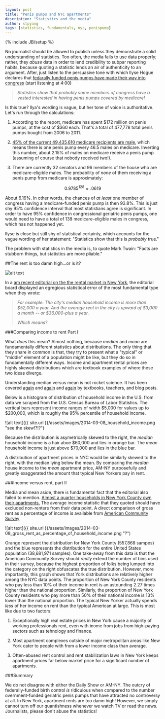 ```yaml
---
layout: post
title: "Penis pumps and NYC apartments"
description: "Statistics and the media"
author: stpyang
tags: [statistics, fundamentals, nyc, penispump]
---
```

{% include JB/setup %}

No journalist should be allowed to publish unless they demonstrate a
solid understanding of statistics.  Too often, the media fails to use
data properly; rather, they *abuse* data in order to lend credibility
to subpar reporting habits, because quoting a statistic lends an air
of authenticity to an argument.  After, just listen to the persuasive
tone with which Ilyse Hogue declares that 
[fedarally funded penis pumps have made their way into congress](http://www.thewrap.com/daily-show-exposes-172-million-federal-penis-pump-spending-video/)
(start listening at 4:00)

> *Statistics show that probably some members of congress have a vested
> interested in having penis pumps covered by medicare!*

Is this true?  Ilya's wording is vague, but her tone of voice is
authoritative.  Let's run through the calculations:

1. According to the report, medicare has spent $172 million on penis
pumps, at the cost of $360 each.  That's a total of 477,778 total
penis pumps bought from 2006 to 2011.

2. [45% of the current 49,435,610 medicare recipients are
male](http://kff.org/medicare/state-indicator/medicare-beneficiaries-by-gender/),
which means there is one penis pump every 46.5 males on medicare.
Inverting this number, about 2.15% of males on medicare receive a
penis pump (assuming of course that nobody received two!).

3. There are currently 32 senators and 96 members of the house who are
medicare-eligible males.  The probability of *none* of them receiving
a penis pump from medicare is approximately:

$$0.9785^{128} \approx .0619$$

About 6.19%.  In other words, the chances of *at least* one member of
congress having a medicare-funded penis pump is then 93.8%.  This is
just shy 95% confidence interval that most statistians agree is
significant.  In order to have 95% confidence in congressional
geriatric penis pumps, one would need to have a total of 138
medicare-eligible males in congress, which has not happened yet.

Ilyse is close but still shy of statistical certainty, which accounts
for the vague wording of her statement: "Statistics show that this is
*probably* true."

The problem with statistics in the media is, to quote Mark Twain:
"Facts are stubborn things, but statistics are more pliable."

##The rent is too damn high...or is it?

![alt text](http://upload.wikimedia.org/wikipedia/commons/thumb/b/b1/Jimmy_McMillan_Blue_2_2011_Shankbone.jpg/220px-Jimmy_McMillan_Blue_2_2011_Shankbone.jpg
 "jimmy mcmillan does not approve") 

In a [am recent editorial on the the rental market in New
York](http://www.amny.com/opinion/editorial/editorial-nyc-s-big-challenge-is-to-hold-costs-down-1.7296517),
the editorial board displayed an egregious statistical error of the
most fundamental type when they wrote:

>*For example: The city's median household income is more than $52,000
> a year. And the average rent in the city is upward of $3,000 a month
> -- or $36,000-plus a year.*
>
>*Which means?*

###Comparing income to rent Part I

What *does* this mean?  Almost nothing, because *median* and *mean* are
fundamentally different statistics about distributions.  The only
thing that they share in common is that, they try to present what a
"typical" or "middle" element of a population might be like, but they
do so in fundamentally different ways.  Income and apartment rental
prices are highly skewed distributions which are textbook examples of
where these two ideas diverge.

Understanding median versus mean is not rocket science.  It has been
covered
[again](http://www.thomasjstanley.com/blog-articles/48/Average_Rich_or_Median_Poor.html)
and
[again](http://www.payscale.com/compensation-today/2011/11/mean-vs-median)
and [again](http://www.diffen.com/difference/Mean_vs_Median) by
textbooks, teachers, and blog posts.

Below is a histogram of distribution of household income in the
U.S. from data we scraped from the U.S. Census Bureau of Labor
Statistics.  The vertical bars represent income ranges of width $5,000
for values up to $200,000, which is roughly the 95% percentile of
household income.

![alt text]({{ site.url }}/assets/images/2014-03-08_household_income.png "see the skew!?!?") 

Because the distribution is asymetrically skewed to the right, the *median* household income is a hair aboe
$60,000 and lies in orange bar.  The *mean* household income is just
above $70,000 and lies in the blue bar.

A distribution of apartment prices in NYC would be similarly skewed to
the right, with the median lying below the mean.  By comparing the
*median* house income to the *mean* apartment price, AM-NY
purposefully and greatly exaggerated the amount that typical New Yorkers pay in rent.

###Income versus rent, part II

Media and mean aside, there is fundamental fact that the editorial
also failed to mention.  [Almost a quarter households in New York
County own their apartments.](http://factfinder2.census.gov) The
average income statistic that they quoted should have excluded
non-renters from their data point.  A direct comparison of gross rent
as a percentage of income is available from [American Community
Survey](https://www.census.gov/acs/www/)

![alt text]({{ site.url }}/assets/images/2014-03-08_gross_rent_as_percentage_of_household_income.png
 "?") 

Orange represent the distribution for New York County (557,868 sampes)
and the blue represents the distribution for the entire United States
population (38,681,971 samples).  One take-away from this data is that
the American Community Survey should *really* extend the number of
bins used in their survey, because the highest proportion of folks
being lumped into the category on the right obfuscates the true
distribution.  However, more importantly, this graph shows that York
distributions are relatively higher among the NYC data points.  The
proportion of New York County residents who pay less than 10% of their
income in rent is an astounding 2.27 times higher than the national
proportion.  Similarly, the proportion of New York County residents
who pay more than 50% of their national income is 13% lower than the
national proportion.  The typical New Yorker actually spends *less* of
her income on rent than the typical American at large.  This is most
like due to two factors:

1. Exceptionally high real estate prices in New York cause a majority
   of working professionals rent, even with inome from jobs from
   high-paying sectors such as tehnology and finance.

2. Most apartment complexes outside of major metropolitan areas like
   New York cater to people with from a lower income class than
   average.

3. Often-abused rent control and rent stabilization laws in New York
   keeps apartment prices far below market price for a significant
   number of apartments.

###Summary

We do not disagree with either the Daily Show or AM-NY.  The outcry of
federally-funded birth control *is* ridiculous when compared to the
number overnment-funded geriatric penis pumps that have attracted no
controversy at all.  In New York, apartment rents are too damn high!
However, we simply cannot turn off our quantishness whenever we watch
TV or read the news.  Journalists, please don't abuse the statistics!
